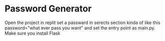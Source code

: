 # Password Generator

Open the project in replit set a passward in serects section kinda of like this password="what ever pass you want"  and set the entry point as main.py. Make sure you install Flask
